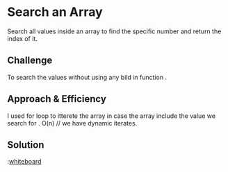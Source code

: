 # Search an Array
Search all values inside an array to find the specific number and return the index of it. 

## Challenge
To search the values without using any bild in function .

## Approach & Efficiency

I used for loop to itterete the array in case the array include the value we search for .
O(n) // we have dynamic iterates.


## Solution

:[whiteboard](https://github.com/Balqees-401-advanced-javascript/data-structures-and-algorithms/blob/master/assets/BinarySearch.png)
